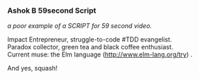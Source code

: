 
### Ashok B 59second Script
_a poor example of a SCRIPT for 59 second video._

Impact Entrepreneur, struggle-to-code #TDD evangelist.  
Paradox collector, green tea and black coffee enthusiast.  
Current muse: the Elm language (http://www.elm-lang.org/try) . 


And yes, squash!
